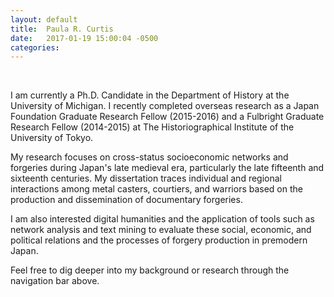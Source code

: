 ```yaml
---
layout: default
title:  Paula R. Curtis
date:   2017-01-19 15:00:04 -0500
categories:
---
```


<p>&nbsp;</p>

<p class="indent">I am currently a Ph.D. Candidate in the Department of History at the University of Michigan. I recently completed overseas research as a Japan Foundation Graduate Research Fellow (2015-2016) and a Fulbright Graduate Research Fellow (2014-2015) at The Historiographical Institute of the University of Tokyo.</p>

<p class="indent">My research focuses on cross-status socioeconomic networks and forgeries during Japan's late medieval era, particularly the late fifteenth and sixteenth centuries. My dissertation traces individual and regional interactions among metal casters, courtiers, and warriors based on the production and dissemination of documentary forgeries.</p>

<p class="indent">I am also interested digital humanities and the application of tools such as network analysis and text mining to evaluate these social, economic, and political relations and the processes of forgery production in premodern Japan.</p>

<p class="indent">Feel free to dig deeper into my background or research through the navigation bar above.</p>
